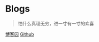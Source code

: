 
# Blogs


> 怕什么真理无穷，进一寸有一寸的欢喜


[博客园](https://www.cnblogs.com/my_captain)
[Github](https://github.com/cnhkzyy)